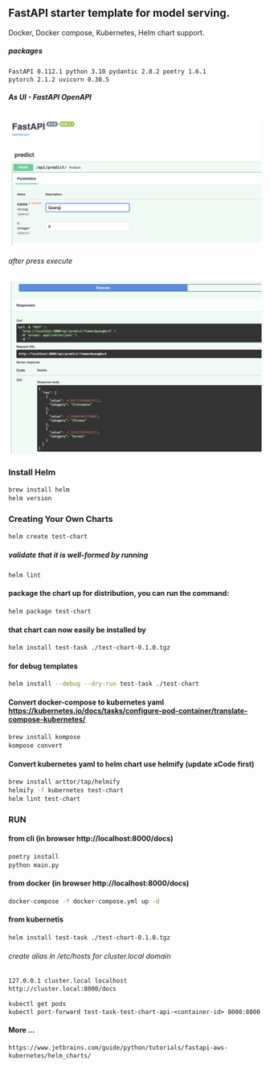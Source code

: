 ## FastAPI starter template for model serving.
Docker, Docker compose, Kubernetes, Helm chart support.
##### packages
    FastAPI 0.112.1 python 3.10 pydantic 2.8.2 poetry 1.6.1
    pytorch 2.1.2 uvicorn 0.30.5

##### As UI - FastAPI OpenAPI

![OpenAPI UI](https://github.com/vpplatonov/test-chart/blob/develop/docs/assets/image_ui.png?raw=true)

###### after press execute

![OpenAPI Res](https://github.com/vpplatonov/test-chart/blob/develop/docs/assets/image_response.png?raw=true)

### Install Helm
```sh
brew install helm
helm version
```
### Creating Your Own Charts
```sh
helm create test-chart
```
##### validate that it is well-formed by running
```sh
helm lint
```
#### package the chart up for distribution, you can run the command:
```sh
helm package test-chart
```
#### that chart can now easily be installed by
```sh
helm install test-task ./test-chart-0.1.0.tgz
```
#### for debug templates
```sh
helm install --debug --dry-run test-task ./test-chart
```
#### Convert docker-compose to kubernetes yaml https://kubernetes.io/docs/tasks/configure-pod-container/translate-compose-kubernetes/
```sh    
brew install kompose
kompose convert
```
#### Convert kubernetes yaml to helm chart use helmify (update xCode first)
```sh
brew install arttor/tap/helmify
helmify -f kubernetes test-chart
helm lint test-chart
```
### RUN
#### from cli (in browser http://localhost:8000/docs)
```sh
poetry install
python main.py
```
#### from docker (in browser http://localhost:8000/docs)
```sh
docker-compose -f docker-compose.yml up -d
```
#### from kubernetis
```sh
helm install test-task ./test-chart-0.1.0.tgz
```
###### create alias in /etc/hosts for cluster.local domain
    127.0.0.1 cluster.local localhost
    http://cluster.local:8000/docs
```shell
kubectl get pods
kubectl port-forward test-task-test-chart-api-<container-id> 8000:8000
```

#### More ...
    https://www.jetbrains.com/guide/python/tutorials/fastapi-aws-kubernetes/helm_charts/
